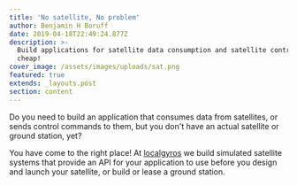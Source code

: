 ```yaml
---
title: 'No satellite, No problem'
author: Benjamin H Boruff
date: 2019-04-18T22:49:24.877Z
description: >-
  Build applications for satellite data consumption and satellite control on the
  cheap!
cover_image: /assets/images/uploads/sat.png
featured: true
extends: _layouts.post
section: content
---
```

Do you need to build an application that consumes data from satellites, or sends control commands to them, but you don't have an actual satellite or ground station, yet?

You have come to the right place! At [localgyros](https://localgyros.com) we build simulated satellite systems that provide an API for your application to use before you design and launch your satellite, or build or lease a ground station.
